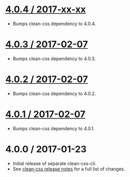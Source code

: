 [4.0.4 / 2017-xx-xx](https://github.com/jakubpawlowicz/clean-css-cli/compare/v4.0.3...4.0)
==================

* Bumps clean-css dependency to 4.0.4.

[4.0.3 / 2017-02-07](https://github.com/jakubpawlowicz/clean-css-cli/compare/v4.0.2...v4.0.3)
==================

* Bumps clean-css dependency to 4.0.3.

[4.0.2 / 2017-02-07](https://github.com/jakubpawlowicz/clean-css-cli/compare/v4.0.1...v4.0.2)
==================

* Bumps clean-css dependency to 4.0.2.

[4.0.1 / 2017-02-07](https://github.com/jakubpawlowicz/clean-css-cli/compare/v4.0.0...v4.0.1)
==================

* Bumps clean-css dependency to 4.0.1.

4.0.0 / 2017-01-23
==================

* Initial release of separate clean-css-cli.
* See [clean-css release notes](https://github.com/jakubpawlowicz/clean-css/blob/master/History.md#400--2017-01-23) for a full list of changes.
